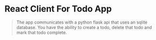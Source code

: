# React Client For Todo App

> The app communicates with a python flask api that uses an sqlite database. You have the ability to create a todo, delete that todo and mark that todo complete.
